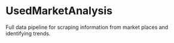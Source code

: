 # UsedMarketAnalysis
Full data pipeline for scraping information from market places and identifying trends.
